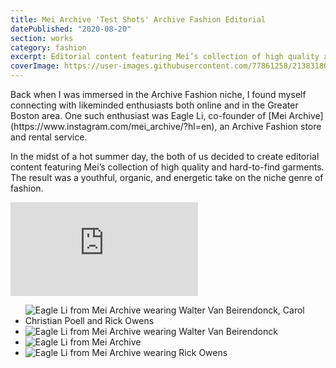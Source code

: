```yaml
---
title: Mei Archive 'Test Shots' Archive Fashion Editorial
datePublished: "2020-08-20"
section: works
category: fashion
excerpt: Editorial content featuring Mei’s collection of high quality and hard-to-find garments.
coverImage: https://user-images.githubusercontent.com/77861258/213831808-d75fab61-7769-44ef-ae66-65175d7c3cbd.jpg
---
```


<div>
Back when I was immersed in the Archive Fashion niche, I found myself connecting with likeminded enthusiasts both online and in the Greater Boston area. One such enthusiast was Eagle Li, co-founder of [Mei Archive](https://www.instagram.com/mei_archive/?hl=en), an Archive Fashion store and rental service.

In the midst of a hot summer day, the both of us decided to create editorial content featuring Mei’s collection of high quality and hard-to-find garments. The result was a youthful, organic, and energetic take on the niche genre of fashion.

</div>

<iframe src="https://player.vimeo.com/video/791349582?h=5163db8b41&amp;badge=0&amp;autopause=0&amp;player_id=0&amp;app_id=58479" frameborder="0" allow="autoplay; fullscreen; picture-in-picture" allowfullscreen title="&amp;#039;Test Shots&amp;#039; Archive Fashion Editorial Video"></iframe>

- <Image 
    src="https://user-images.githubusercontent.com/77861258/213831485-4c6c256a-5588-49ad-93e1-cbaac862d7e9.jpg" 
    alt="Eagle Li from Mei Archive wearing Walter Van Beirendonck, Carol Christian Poell and Rick Owens" 
    aspectRatio="3:4"
  />
- <Image
    src="https://user-images.githubusercontent.com/77861258/213831808-d75fab61-7769-44ef-ae66-65175d7c3cbd.jpg"
    alt="Eagle Li from Mei Archive wearing Walter Van Beirendonck"
    aspectRatio="4:3"
  />
- <Image 
    src="https://user-images.githubusercontent.com/77861258/213831836-a09f331f-a886-4a29-a548-2e8ef9b59293.png" 
    alt="Eagle Li from Mei Archive"
    aspectRatio="16:9"
  />
- <Image 
    src="https://user-images.githubusercontent.com/77861258/213831745-9b7c44d2-8a3b-4a9c-8f5a-3e55247d0232.png" 
    alt="Eagle Li from Mei Archive wearing Rick Owens"
    aspectRatio="16:9"
  />

